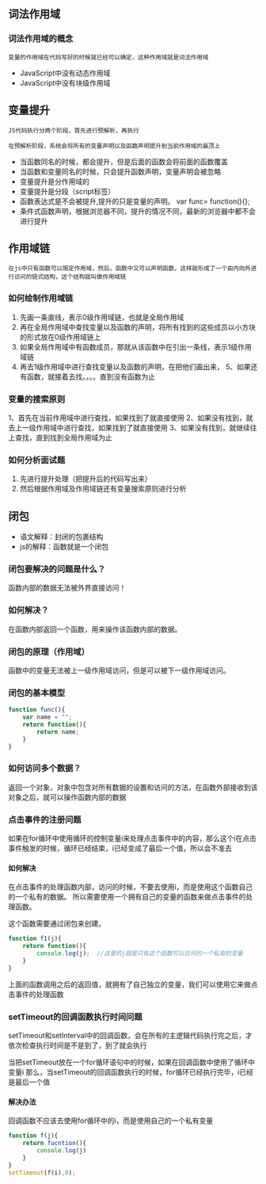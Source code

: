 
## 词法作用域
### 词法作用域的概念
    变量的作用域在代码写好的时候就已经可以确定，这种作用域就是词法作用域

* JavaScript中没有动态作用域
* JavaScript中没有块级作用域

## 变量提升
    JS代码执行分两个阶段，首先进行预解析，再执行

    在预解析阶段，系统会将所有的变量声明以及函数声明提升到当前作用域的最顶上

 * 当函数同名的时候，都会提升，但是后面的函数会将前面的函数覆盖
 * 当函数和变量同名的时候，只会提升函数声明，变量声明会被忽略
 * 变量提升是分作用域的
 * 变量提升是分段（script标签）
 * 函数表达式是不会被提升,提升的只是变量的声明。  var func= function(){};
 * 条件式函数声明，根据浏览器不同，提升的情况不同，最新的浏览器中都不会进行提升

## 作用域链
    在js中只有函数可以限定作用域，然后，函数中又可以声明函数，这样就形成了一个由内向外进行访问的链式结构，这个结构就叫做作用域链

### 如何绘制作用域链
1. 先画一条直线，表示0级作用域链，也就是全局作用域
2. 再在全局作用域中查找变量以及函数的声明，将所有找到的这些成员以小方块的形式放在0级作用域链上
3. 如果全局作用域中有函数成员，那就从该函数中在引出一条线，表示1级作用域链
4. 再去1级作用域中进行查找变量以及函数的声明，在把他们画出来，
5、如果还有函数，就接着去找。。。。直到没有函数为止

### 变量的搜索原则
1、首先在当前作用域中进行查找，如果找到了就直接使用
2、如果没有找到，就去上一级作用域中进行查找，如果找到了就直接使用
3、如果没有找到，就继续往上查找，直到找到全局作用域为止


### 如何分析面试题
1. 先进行提升处理（把提升后的代码写出来）
2. 然后根据作用域及作用域链还有变量搜索原则进行分析

## 闭包
* 语文解释：封闭的包裹结构
* js的解释：函数就是一个闭包

### 闭包要解决的问题是什么？
函数内部的数据无法被外界直接访问！

### 如何解决？
在函数内部返回一个函数，用来操作该函数内部的数据。

### 闭包的原理（作用域）
函数中的变量无法被上一级作用域访问，但是可以被下一级作用域访问。

### 闭包的基本模型
```js
function func(){
    var name = "";
    return function(){
        return name;
    }
}
```
### 如何访问多个数据？
返回一个对象，对象中包含对所有数据的设置和访问的方法，在函数外部接收到该对象之后，就可以操作函数内部的数据

### 点击事件的注册问题
如果在for循环中使用循环的控制变量i来处理点击事件中的内容，那么这个i在点击事件触发的时候，循环已经结束，i已经变成了最后一个值，所以会不准去

#### 如何解决
在点击事件的处理函数内部，访问的时候，不要去使用i，而是使用这个函数自己的一个私有的数据。
所以需要使用一个拥有自己的变量的函数来做点击事件的处理函数。

这个函数需要通过闭包来创建。
```js
function f1(j){
    return function(){
        console.log(j);  //这里的j就是只有这个函数可以访问的一个私有的变量
    }
}

```
上面的函数调用之后的返回值，就拥有了自己独立的变量，我们可以使用它来做点击事件的处理函数

### setTimeout的回调函数执行时间问题

setTimeout和setInterval中的回调函数，会在所有的主逻辑代码执行完之后，才依次检查执行时间是不是到了，到了就会执行

当把setTimeout放在一个for循环语句中的时候，如果在回调函数中使用了循环中变量i
那么，当setTimeout的回调函数执行的时候，for循环已经执行完毕，i已经是最后一个值

#### 解决办法
回调函数不应该去使用for循环中的i，而是使用自己的一个私有变量

```js
function f(j){
    return fucntion(){
        console.log(j)
    }
}
setTimeout(f(i),0);
```